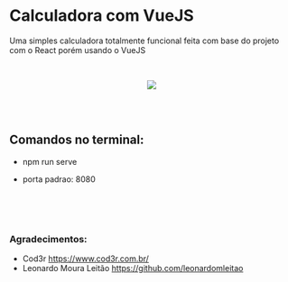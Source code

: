 # Calculadora com VueJS
Uma simples calculadora totalmente funcional feita com base do projeto com o React porém usando o VueJS

<br>

<p align="center">
  <img src="https://i.imgur.com/Oyuyr9t.png">
</p>

<br>
<br>

<h2>Comandos no terminal:</h2>
<ul>
<li>npm run serve<p></li>
</ul>
<ul>
<li>porta padrao: 8080<p></li>
</ul>
<br>
<br>
<br>
<h3>Agradecimentos:</h3>
<ul>
<li>Cod3r <a href="https://www.cod3r.com.br/">https://www.cod3r.com.br/</a></li>
<li>Leonardo Moura Leitão <a href="https://github.com/leonardomleitao">https://github.com/leonardomleitao</a></li>
</ul>